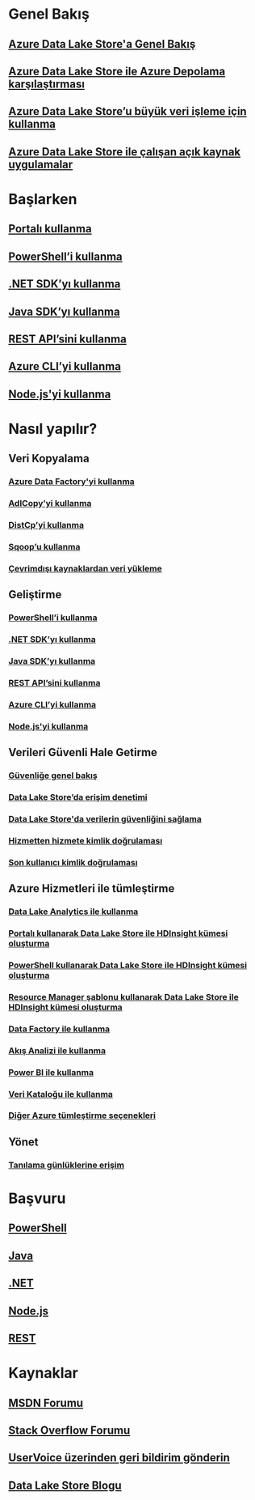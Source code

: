 # Genel Bakış
## [Azure Data Lake Store'a Genel Bakış](data-lake-store-overview.md)
## [Azure Data Lake Store ile Azure Depolama karşılaştırması](data-lake-store-comparison-with-blob-storage.md)
## [Azure Data Lake Store’u büyük veri işleme için kullanma](data-lake-store-data-scenarios.md)
## [Azure Data Lake Store ile çalışan açık kaynak uygulamalar](data-lake-store-compatible-oss-other-applications.md)

# Başlarken
## [Portalı kullanma](data-lake-store-get-started-portal.md)
## [PowerShell’i kullanma](data-lake-store-get-started-powershell.md)
## [.NET SDK’yı kullanma](data-lake-store-get-started-net-sdk.md)
## [Java SDK’yı kullanma](data-lake-store-get-started-java-sdk.md)
## [REST API’sini kullanma](data-lake-store-get-started-rest-api.md)
## [Azure CLI’yi kullanma](data-lake-store-get-started-cli.md)
## [Node.js'yi kullanma](data-lake-store-manage-use-nodejs.md)

# Nasıl yapılır?
## Veri Kopyalama
### [Azure Data Factory'yi kullanma](../data-factory/data-factory-azure-datalake-connector.md)
### [AdlCopy’yi kullanma](data-lake-store-copy-data-azure-storage-blob.md)
### [DistCp’yi kullanma](data-lake-store-copy-data-wasb-distcp.md)
### [Sqoop’u kullanma](data-lake-store-data-transfer-sql-sqoop.md)
### [Çevrimdışı kaynaklardan veri yükleme](data-lake-store-offline-bulk-data-upload.md)

## Geliştirme
### [PowerShell’i kullanma](data-lake-store-get-started-powershell.md)
### [.NET SDK’yı kullanma](data-lake-store-get-started-net-sdk.md)
### [Java SDK’yı kullanma](data-lake-store-get-started-java-sdk.md)
### [REST API’sini kullanma](data-lake-store-get-started-rest-api.md)
### [Azure CLI’yi kullanma](data-lake-store-get-started-cli.md)
### [Node.js'yi kullanma](data-lake-store-manage-use-nodejs.md)

## Verileri Güvenli Hale Getirme
### [Güvenliğe genel bakış](data-lake-store-security-overview.md)
### [Data Lake Store’da erişim denetimi](data-lake-store-access-control.md)
### [Data Lake Store'da verilerin güvenliğini sağlama](data-lake-store-secure-data.md)
### [Hizmetten hizmete kimlik doğrulaması](data-lake-store-authenticate-using-active-directory.md)
### [Son kullanıcı kimlik doğrulaması](data-lake-store-end-user-authenticate-using-active-directory.md)

## Azure Hizmetleri ile tümleştirme
### [Data Lake Analytics ile kullanma](../data-lake-analytics/data-lake-analytics-get-started-portal.md)
### [Portalı kullanarak Data Lake Store ile HDInsight kümesi oluşturma](data-lake-store-hdinsight-hadoop-use-portal.md)
### [PowerShell kullanarak Data Lake Store ile HDInsight kümesi oluşturma](data-lake-store-hdinsight-hadoop-use-powershell.md)
### [Resource Manager şablonu kullanarak Data Lake Store ile HDInsight kümesi oluşturma](data-lake-store-hdinsight-hadoop-use-resource-manager-template.md)
### [Data Factory ile kullanma](../data-factory/data-factory-azure-datalake-connector.md)
### [Akış Analizi ile kullanma](data-lake-store-stream-analytics.md)
### [Power BI ile kullanma](data-lake-store-power-bi.md)
### [Veri Kataloğu ile kullanma](data-lake-store-with-data-catalog.md)
### [Diğer Azure tümleştirme seçenekleri](data-lake-store-integrate-with-other-services.md)

## Yönet
### [Tanılama günlüklerine erişim](data-lake-store-diagnostic-logs.md)

# Başvuru
## [PowerShell](https://docs.microsoft.com/powershell/azureps-cmdlets-docs/)
## [Java](https://azure.github.io/azure-data-lake-store-java/javadoc/)
## [.NET](https://docs.microsoft.com/dotnet/api)
## [Node.js](https://www.npmjs.com/package/azure-arm-datalake-store)
## [REST](https://docs.microsoft.com/en-us/rest/api/datalakestore/)

# Kaynaklar
## [MSDN Forumu](https://social.msdn.microsoft.com/Forums/en-US/home?forum=AzureDataLake)
## [Stack Overflow Forumu](http://stackoverflow.com/questions/tagged/azure-data-lake)
## [UserVoice üzerinden geri bildirim gönderin](https://feedback.azure.com/forums/327234-data-lake)
## [Data Lake Store Blogu](https://blogs.msdn.microsoft.com/azuredatalake/)


<!--HONumber=Nov16_HO2-->


